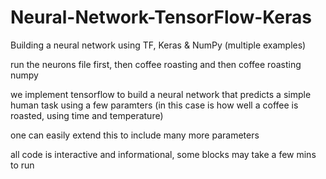 # Neural-Network-TensorFlow-Keras
Building a neural network using TF, Keras &amp; NumPy (multiple examples)


run the neurons file first, then coffee roasting and then coffee roasting numpy

we implement tensorflow to build a neural network that predicts a simple human task
using a few paramters (in this case is how well a coffee is roasted, using time and temperature)

one can easily extend this to include many more parameters 

all code is interactive and informational, some blocks may take a few mins to run
